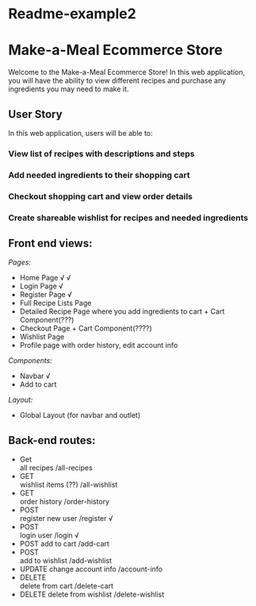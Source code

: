 # Readme-example2

# Make-a-Meal Ecommerce Store

Welcome to the Make-a-Meal Ecommerce Store! In this web application, you will have the ability to view different recipes and purchase any ingredients you may need to make it. 

## User Story

In this web application, users will be able to:

### View list of recipes with descriptions and steps

### Add needed ingredients to their shopping cart

### Checkout shopping cart and view order details

### Create shareable wishlist for recipes and needed ingredients

## Front end views:
_Pages:_
- Home Page √ √
- Login Page √
- Register Page √
- Full Recipe Lists Page
- Detailed Recipe Page where you add ingredients to cart + Cart Component(???)
- Checkout Page + Cart Component(????)
- Wishlist Page
- Profile page 
    with order history, edit account info

_Components:_
- Navbar √
- Add to cart

_Layout:_
- Global Layout (for navbar and outlet)


## Back-end routes:
- Get  
    all recipes /all-recipes
- GET  
    wishlist items (??) /all-wishlist
- GET  
    order history /order-history
- POST  
    register new user /register √
- POST  
    login user /login √
- POST 
    add to cart /add-cart
- POST  
    add to wishlist /add-wishlist
- UPDATE 
    change account info /account-info
- DELETE  
    delete from cart /delete-cart
- DELETE 
    delete from wishlist /delete-wishlist
